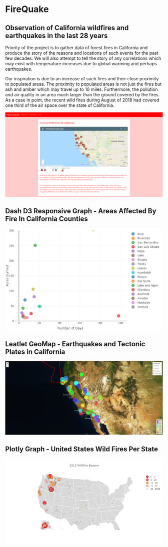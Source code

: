 # FireQuake

## Observation of California wildfires and earthquakes in the last 28 years


Priority of the project is to gather data of forest fires in California and produce the story of the reasons and locations of such events for the past few decades. We will also attempt to tell the story of any correlations which may exist with temperature increases due to global warming and perhaps earthquakes.

Our inspiration is due to an increase of such fires and their close proximity to populated areas. The proximity to populated areas is not just the fires but ash and amber which may travel up to 10 miles. Furthermore, the pollution and air quality in an area much larger than the ground covered by the fires. As a case in point, the recent wild fires during August of 2018 had covered one third of the air space over the state of California.


![PNG](ProjectFireQuake/Images/Main.PNG)

## Dash D3 Responsive Graph - Areas Affected By Fire In California Counties


![PNG](ProjectFireQuake/Images/AcresBurned.PNG)


## Leatlet GeoMap - Earthquakes and Tectonic Plates in California

![PNG](ProjectFireQuake/Images/EarthQuakes.PNG)


## Plotly Graph - United States Wild Fires Per State

![png](ProjectFireQuake/Images/USWildFires.png)